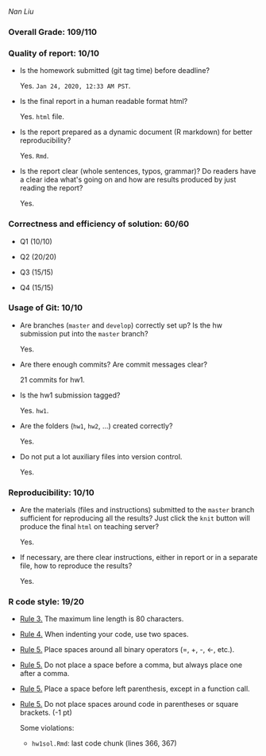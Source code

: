 *Nan Liu*

### Overall Grade: 109/110

### Quality of report: 10/10

-   Is the homework submitted (git tag time) before deadline? 

    Yes. `Jan 24, 2020, 12:33 AM PST`.

-   Is the final report in a human readable format html? 

    Yes. `html` file. 

-   Is the report prepared as a dynamic document (R markdown) for better reproducibility?

    Yes. `Rmd`.

-   Is the report clear (whole sentences, typos, grammar)? Do readers have a clear idea what's going on and how are results produced by just reading the report? 

	  Yes.   


### Correctness and efficiency of solution: 60/60

-   Q1 (10/10)

-   Q2 (20/20)
    
  
    
-   Q3 (15/15)
    
      	
-   Q4 (15/15)
	
	    
### Usage of Git: 10/10

-   Are branches (`master` and `develop`) correctly set up? Is the hw submission put into the `master` branch? 

    Yes. 

-   Are there enough commits? Are commit messages clear? 

    21 commits for hw1. 
          
-   Is the hw1 submission tagged? 

    Yes. `hw1`. 

-   Are the folders (`hw1`, `hw2`, ...) created correctly? 

    Yes.
  
-   Do not put a lot auxiliary files into version control. 

	  Yes. 
	  
### Reproducibility: 10/10

-   Are the materials (files and instructions) submitted to the `master` branch sufficient for reproducing all the results? Just click the `knit` button will produce the final `html` on teaching server? 

    Yes. 
	  
-   If necessary, are there clear instructions, either in report or in a separate file, how to reproduce the results?

    Yes.

### R code style: 19/20

-   [Rule 3.](https://google.github.io/styleguide/Rguide.xml#linelength) The maximum line length is 80 characters. 

-   [Rule 4.](https://google.github.io/styleguide/Rguide.xml#indentation) When indenting your code, use two spaces.

-   [Rule 5.](https://google.github.io/styleguide/Rguide.xml#spacing) Place spaces around all binary operators (=, +, -, &lt;-, etc.). 	
	
-   [Rule 5.](https://google.github.io/styleguide/Rguide.xml#spacing) Do not place a space before a comma, but always place one after a comma. 
      
-   [Rule 5.](https://google.github.io/styleguide/Rguide.xml#spacing) Place a space before left parenthesis, except in a function call.

-   [Rule 5.](https://google.github.io/styleguide/Rguide.xml#spacing) Do not place spaces around code in parentheses or square brackets. (-1 pt)

    Some violations:
    - `hw1sol.Rmd`: last code chunk (lines 366, 367)
